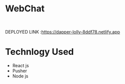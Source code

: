 # WebChat

<br/>

DEPLOYED LINK :https://dapper-lolly-8ddf78.netlify.app
# Technlogy Used
<ul>
<li>React js</li>
<li>Pusher</li>
<li>Node js</li>
</ul>
